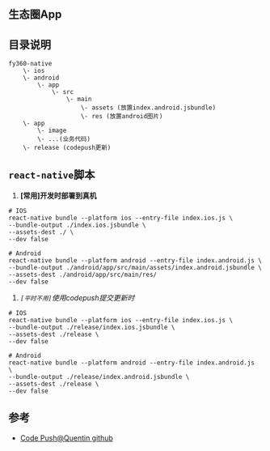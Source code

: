 ## 生态圈App

## 目录说明

```
fy360-native
    \- ios
    \- android
        \- app
            \- src
                \- main
                    \- assets (放置index.android.jsbundle)
                    \- res (放置android图片)
    \- app
        \- image
        \- ...(业务代码)
    \- release (codepush更新)
```

## `react-native`脚本

1. __[常用]开发时部署到真机__
```
# IOS
react-native bundle --platform ios --entry-file index.ios.js \
--bundle-output ./index.ios.jsbundle \
--assets-dest ./ \
--dev false

# Android
react-native bundle --platform android --entry-file index.android.js \
--bundle-output ./android/app/src/main/assets/index.android.jsbundle \
--assets-dest ./android/app/src/main/res/
--dev false
```

1. _`[平时不用]`使用codepush提交更新时_
```
# IOS
react-native bundle --platform ios --entry-file index.ios.js \
--bundle-output ./release/index.ios.jsbundle \
--assets-dest ./release \
--dev false

# Android
react-native bundle --platform android --entry-file index.android.js  \
--bundle-output ./release/index.android.jsbundle \
--assets-dest ./release \
--dev false
```

## 参考

 - [Code Push@Quentin github](https://github.com/quentinyang/sharing/blob/master/App/codepush.md)

